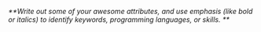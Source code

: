 _**Write out some of your awesome attributes, and use emphasis (like bold or italics) to identify keywords, programming languages, or skills. **_
